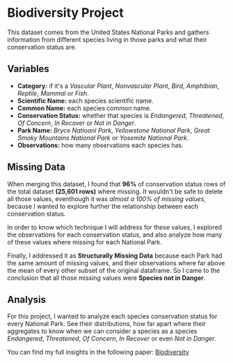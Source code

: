 # Biodiversity Project

This dataset comes from the United States National Parks and gathers information from different species living in those parks and what their conservation status are.

## Variables

- **Category:** if it's a *Vascular Plant*, *Nonvascular Plant*, *Bird*, *Amphibian*, *Reptile*, *Mammal* or *Fish*.
- **Scientific Name:** each species scientific name.
- **Common Name:** each species common name.
- **Conservation Status:** whether that species is *Endangered*, *Threatened*, *Of Concern*, *In Recover* or *Not in Danger*.
- **Park Name:** *Bryce Natioanl Park*, *Yellowstone National Park*, *Great Smoky Mountains National Park* or *Yosemite National Park*.
- **Observations:** how many observations each species has.

## Missing Data

When merging this dataset, I found that **96%** of conservation status rows of the total dataset **(25,601 rows)** where missing. It wouldn't be safe to delete all those values, eventhough it was *almost a 100% of missing values*, because I wanted to explore further the relationship between each conservation status.

In order to know which technique I will address for these values, I explored the observations for each conservation status, and also analyze how many of these values where missing for each National Park. 

Finally, I addressed it as **Structurally Missing Data** because each Park had the same amount of missing values, and their observations where far above the mean of every other subset of the original dataframe. So I came to the conclusion that all those missing values were **Species not in Danger**.

## Analysis

For this project, I wanted to analyze each species conservation status for every National Park. See their distributions, how far apart where their aggregates to know when we can consider a species as a species *Endangered*, *Threatened*, *Of Concern*, *In Recover* or even *Not in Danger*.

You can find my full insights in the following paper: [Biodiversity](https://docs.google.com/presentation/d/1NRzKCZO_4NScrlEXPdvGPYhQQhjWW5xvUwx4G_0e4Xs/edit?usp=sharing)